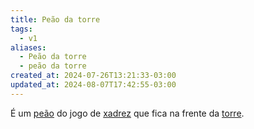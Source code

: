 ```yaml
---
title: Peão da torre
tags:
  - v1
aliases:
  - Peão da torre
  - peão da torre
created_at: 2024-07-26T13:21:33-03:00
updated_at: 2024-08-07T17:42:55-03:00
---
```


É um [peão](../06/Xadrez_Peao.md) do jogo de [xadrez](../../../../sementes/2024/07/06/2024-07-06-Xadrez.md) que fica na frente da [torre](../06/Xadrez_Torre.md).